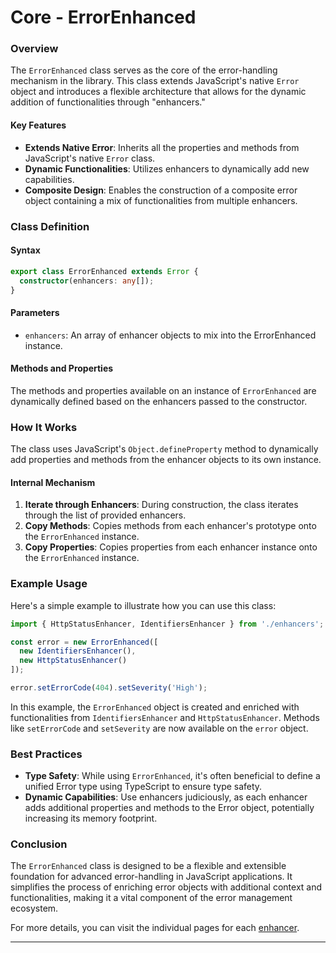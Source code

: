 # Core - ErrorEnhanced

### Overview

The `ErrorEnhanced` class serves as the core of the error-handling mechanism in the library. This class extends JavaScript's native `Error` object and introduces a flexible architecture that allows for the dynamic addition of functionalities through "enhancers."

#### Key Features

* **Extends Native Error**: Inherits all the properties and methods from JavaScript's native `Error` class.
* **Dynamic Functionalities**: Utilizes enhancers to dynamically add new capabilities.
* **Composite Design**: Enables the construction of a composite error object containing a mix of functionalities from multiple enhancers.

### Class Definition

#### Syntax

```typescript
export class ErrorEnhanced extends Error {
  constructor(enhancers: any[]);
}
```

#### Parameters

* `enhancers`: An array of enhancer objects to mix into the ErrorEnhanced instance.

#### Methods and Properties

The methods and properties available on an instance of `ErrorEnhanced` are dynamically defined based on the enhancers passed to the constructor.

### How It Works

The class uses JavaScript's `Object.defineProperty` method to dynamically add properties and methods from the enhancer objects to its own instance.

#### Internal Mechanism

1. **Iterate through Enhancers**: During construction, the class iterates through the list of provided enhancers.
2. **Copy Methods**: Copies methods from each enhancer's prototype onto the `ErrorEnhanced` instance.
3. **Copy Properties**: Copies properties from each enhancer instance onto the `ErrorEnhanced` instance.

### Example Usage

Here's a simple example to illustrate how you can use this class:

```typescript
import { HttpStatusEnhancer, IdentifiersEnhancer } from './enhancers';

const error = new ErrorEnhanced([
  new IdentifiersEnhancer(),
  new HttpStatusEnhancer()
]);

error.setErrorCode(404).setSeverity('High');
```

In this example, the `ErrorEnhanced` object is created and enriched with functionalities from `IdentifiersEnhancer` and `HttpStatusEnhancer`. Methods like `setErrorCode` and `setSeverity` are now available on the `error` object.

### Best Practices

* **Type Safety**: While using `ErrorEnhanced`, it's often beneficial to define a unified Error type using TypeScript to ensure type safety.
* **Dynamic Capabilities**: Use enhancers judiciously, as each enhancer adds additional properties and methods to the Error object, potentially increasing its memory footprint.

### Conclusion

The `ErrorEnhanced` class is designed to be a flexible and extensible foundation for advanced error-handling in JavaScript applications. It simplifies the process of enriching error objects with additional context and functionalities, making it a vital component of the error management ecosystem.

For more details, you can visit the individual pages for each [enhancer](https://github.com/labrynx/error-enhanced/wiki/Enhancers).

***
